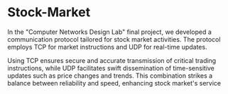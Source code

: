 # Stock-Market
In the "Computer Networks Design Lab" final project, we developed a communication protocol tailored for stock market activities. The protocol employs TCP for market instructions and UDP for real-time updates.

Using TCP ensures secure and accurate transmission of critical trading instructions, while UDP facilitates swift dissemination of time-sensitive updates such as price changes and trends. This combination strikes a balance between reliability and speed, enhancing stock market's service
